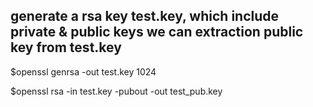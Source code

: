 generate a rsa key test.key, which include private & public keys
we can extraction public key from test.key
-------------------

$openssl genrsa -out test.key 1024

$openssl rsa -in test.key -pubout -out test_pub.key
